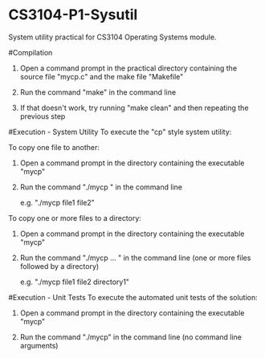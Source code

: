 # CS3104-P1-Sysutil
System utility practical for CS3104 Operating Systems module.

#Compilation
1. Open a command prompt in the practical directory containing the source file "mycp.c" and the make file "Makefile"

2. Run the command "make" in the command line

3. If that doesn't work, try running "make clean" and then repeating the previous step

#Execution - System Utility
To execute the "cp" style system utility:

To copy one file to another:

1. Open a command prompt in the directory containing the executable "mycp"

2. Run the command "./mycp <path of file> <path of file>" in the command line
	
	e.g. "./mycp file1 file2"

To copy one or more files to a directory:

1. Open a command prompt in the directory containing the executable "mycp"

2. Run the command "./mycp <path of file> ... <path of file> <path of directory>" in the command line (one or more files followed by a directory)

	e.g. "./mycp file1 file2 directory1"


#Execution - Unit Tests
To execute the automated unit tests of the solution:

1. Open a command prompt in the directory containing the executable "mycp"

2. Run the command "./mycp" in the command line (no command line arguments)

